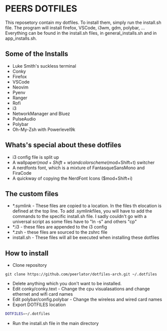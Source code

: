 # PEERS DOTFILES

This reposetory contain my dotfiles. To install them, simply run the install.sh
file. The program will install firefox, VSCode, i3wm, gdm, polybar, ...
Everything can be found in the install.sh files, in general_installs.sh and in
app_installs.sh.

## Some of the Installs
- Luke Smith's suckless terminal
- Conky
- Firefox
- VSCode
- Neovim
- Pyenv
- Ranger
- Rofi
- i3
- NetworkManager and Bluez
- PulseAudio
- Polybar
- Oh-My-Zsh with Powerlevel9k

## Whats's special about these dotfiles
- i3 config file is split up
- A wallpaper($mod+Shift+w) and colorscheme($mod+Shift+t) switcher
- A nerdfonts font, which is a mixture of FantasqueSansMono and FiraCode
- A quickway of copying the NerdFont Icons ($mod+Shift+i)

## The custom files
- \*.symlink - These files are copied to a location. In the files th elocation is defined at the top line. To add .symlinkfiles, you will have to add the commands to the specific install.sh file. I sadly couldn't go with a universal script as some files have to "ln -s" and others "cp"
- \*.i3 - these files are appended to the i3 config
- \*.zsh - these files are sourced to the zshrc file
- install.sh - These files will all be executed when installing these dotfiles

## How to install
- Clone repository
```
git clone https://github.com/peerlator/dotfiles-arch.git ~/.dotfiles
```
- Delete anything which you don't want to be installed.
- Edit conky/conky.text - Change the cpu visualasations and change ethernet and wifi card names
- Edit polybar/config.polybar - Change the wireless and wired card names
- Export DOTFILES location
```bash
DOTFILES=~/.dotfiles
```
- Run the install.sh file in the main directory 
